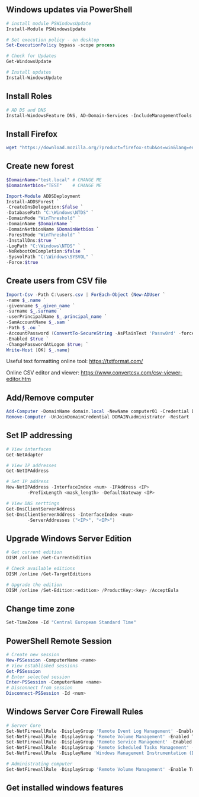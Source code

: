 ## Windows updates via PowerShell
```powershell
# install module PSWindowsUpdate
Install-Module PSWindowsUpdate

# Set execution policy - on desktop
Set-ExecutionPolicy bypass -scope process

# Check for Updates
Get-WindowsUpdate

# Install updates
Install-WindowsUpdate
```

## Install Roles
```powershell
# AD DS and DNS
Install-WindowsFeature DNS, AD-Domain-Services -IncludeManagementTools
```

## Install Firefox
```powershell
wget "https://download.mozilla.org/?product=firefox-stub&os=win&lang=en-US" -outfile $env:TEMP\firefox.exe; "$env:temp\firefox.exe" | powershell
```

## Create new forest
```powershell
$DomainName="test.local" # CHANGE ME
$DomainNetbios="TEST"    # CHANGE ME

Import-Module ADDSDeployment
Install-ADDSForest `
-CreateDnsDelegation:$false `
-DatabasePath "C:\Windows\NTDS" `
-DomainMode "WinThreshold" `
-DomainName $DomainName `
-DomainNetbiosName $DomainNetbios `
-ForestMode "WinThreshold" `
-InstallDns:$true `
-LogPath "C:\Windows\NTDS" `
-NoRebootOnCompletion:$false `
-SysvolPath "C:\Windows\SYSVOL" `
-Force:$true
```

## Create users from CSV file
```powershell
Import-Csv -Path C:\users.csv | ForEach-Object {New-ADUser `
-name $_.name `
-givenname $_.given_name `
-surname $_.surname `
-userPrincipalName $_.principal_name `
-SamAccountName $_.sam `
-Path $_.ou `
-AccountPassword (ConvertTo-SecureString -AsPlainText 'Passw0rd' -force) `
-Enabled $true `
-ChangePasswordAtLogon $true; `
Write-Host [OK] $_.name}
```
Useful text formatting online tool: https://txtformat.com/

Online CSV editor and viewer: https://www.convertcsv.com/csv-viewer-editor.htm


## Add/Remove computer
```powershell
Add-Computer -DomainName domain.local -NewName computer01 -Credential DOMAIN\administrator
Remove-Computer -UnJoinDomainCredential DOMAIN\administrator -Restart
```

## Set IP addressing
```powershell
# View interfaces
Get-NetAdapter

# View IP addresses
Get-NetIPAddress

# Set IP address
New-NetIPAddress -InterfaceIndex <num> -IPAddress <IP>
		-PrefixLength <mask_length> -DefaultGateway <IP>

# View DNS serttings
Get-DnsClientServerAddress
Set-DnsClientServerAddress -InterfaceIndex <num> 
		-ServerAddresses ("<IP>", "<IP>")
```

## Upgrade Windows Server Edition
```powershell
# Get current edition
DISM /online /Get-CurrentEdition

# Check available editions
DISM /online /Get-TargetEditions

# Upgrade the edition
DISM /online /Set-Edition:<edition> /ProductKey:<key> /AcceptEula
```

## Change time zone
```powershell
Set-TimeZone -Id "Central European Standard Time"
```

## PowerShell Remote Session
```powershell
# Create new session
New-PSSession -ComputerName <name>
# View established sessions
Get-PSSession
# Enter selected session
Enter-PSSession -ComputerName <name>
# Disconnect from session
Disconnect-PSSession -Id <num>
```

## Windows Server Core Firewall Rules
```powershell
# Server Core
Set-NetFirewallRule -DisplayGroup 'Remote Event Log Management' -Enabled True
Set-NetFirewallRule -DisplayGroup 'Remote Volume Management' -Enabled True
Set-NetFirewallRule -DisplayGroup 'Remote Service Management' -Enabled True
Set-NetFirewallRule -DisplayGroup 'Remote Scheduled Tasks Management' -Enabled True
Set-NetFirewallRule -DisplayName 'Windows Management Instrumentation (DCOM-In)' -Enabled True

# Administrating computer
Set-NetFirewallRule -DisplayGroup 'Remote Volume Management' -Enable True
```

## Get installed windows features
```powershell

```












